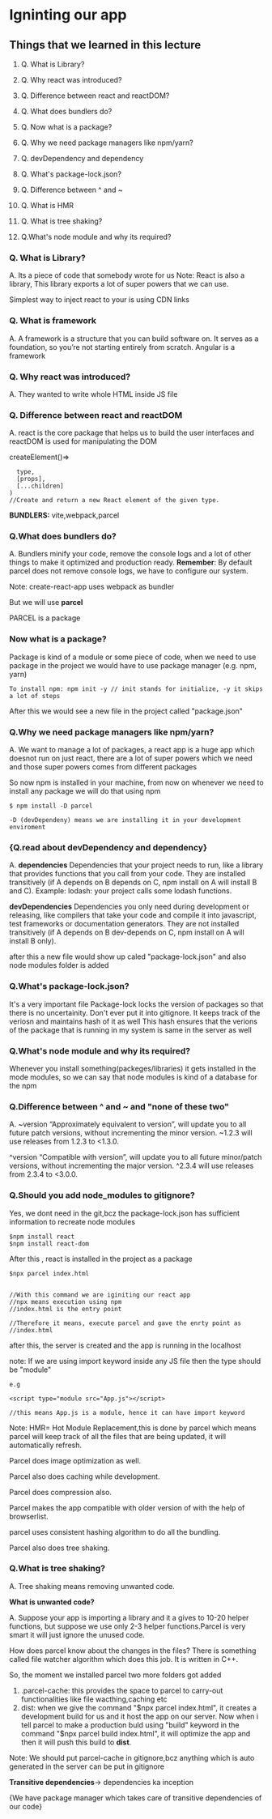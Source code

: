 # Igninting our app

## Things that we learned in this lecture

1. Q. What is Library?

2. Q. Why react was introduced?

3. Q. Difference between react and reactDOM?

4. Q. What does bundlers do?

5. Q. Now what is a package?

6. Q. Why we need package managers like npm/yarn?

7. Q. devDependency and dependency

8. Q. What's package-lock.json?

9. Q. Difference between ^ and ~

10. Q. What is HMR

11. Q. What is tree shaking?

12. Q.What's node module and why its required?

### Q. What is Library?

A. Its a piece of code that somebody wrote for us
Note: React is also a library, This library exports a lot of super powers that we can use.

Simplest way to inject react to your is using CDN links

### Q. What is framework

A. A framework is a structure that you can build software on. It serves as a foundation, so you’re not starting entirely from scratch.
Angular is a framework

### Q. Why react was introduced?

A. They wanted to write whole HTML inside JS file

### Q. Difference between react and reactDOM

A. react is the core package that helps us to build the user interfaces and reactDOM is used for manipulating the DOM

createElement()=>

```React.createElement(
  type,
  [props],
  [...children]
)
//Create and return a new React element of the given type.
```

**BUNDLERS:** vite,webpack,parcel

### Q.What does bundlers do?

A. Bundlers minify your code, remove the console logs and a lot of other things to make it optimized and production ready.
**Remember**: By default parcel does not remove console logs, we have to configure our system.

Note: create-react-app uses webpack as bundler

But we will use **parcel**

PARCEL is a package

### Now what is a package?

Package is kind of a module or some piece of code, when we need to use package in the project we would have to use package manager (e.g. npm, yarn)

`To install npm: npm init -y // init stands for initialize, -y it skips a lot of steps`

After this we would see a new file in the project called "package.json"

### Q.Why we need package managers like npm/yarn?

A. We want to manage a lot of packages, a react app is a huge app which doesnot run on just react, there are a lot of super powers which we need and those super powers comes from different packages

So now npm is installed in your machine, from now on whenever we need to install any package we will do that using npm

```
$ npm install -D parcel

-D (devDependeny) means we are installing it in your development enviroment

```

### {Q.read about devDependency and dependency}

A.
**dependencies**
Dependencies that your project needs to run, like a library that provides functions that you call from your code.
They are installed transitively (if A depends on B depends on C, npm install on A will install B and C).
Example: lodash: your project calls some lodash functions.

**devDependencies**
Dependencies you only need during development or releasing, like compilers that take your code and compile it into javascript, test frameworks or documentation generators.
They are not installed transitively (if A depends on B dev-depends on C, npm install on A will install B only).

after this a new file would show up caled "package-lock.json" and also node modules folder is added

### Q.What's package-lock.json?

It's a very important file
Package-lock locks the version of packages so that there is no uncertainity.
Don't ever put it into gitignore.
It keeps track of the veriosn and maintains hash of it as well
This hash ensures that the verions of the package that is running in my system is same in the server as well

### Q.What's node module and why its required?

Whenever you install something(packeges/libraries) it gets installed in the mode modules, so we can say that node modules is kind of a database for the npm

### Q.Difference between ^ and ~ and "none of these two"

A.
~version “Approximately equivalent to version”, will update you to all future patch versions, without incrementing the minor version. ~1.2.3 will use releases from 1.2.3 to <1.3.0.

^version “Compatible with version”, will update you to all future minor/patch versions, without incrementing the major version. ^2.3.4 will use releases from 2.3.4 to <3.0.0.

### Q.Should you add node_modules to gitignore?

Yes, we dont need in the git,bcz the package-lock.json has sufficient information to recreate node modules

```
$npm install react
$npm install react-dom
```

After this , react is installed in the project as a package

```
$npx parcel index.html


//With this command we are iginiting our react app
//npx means execution using npm
//index.html is the entry point

//Therefore it means, execute parcel and gave the enrty point as
//index.html
```

after this, the server is created and the app is running in the localhost

note:
If we are using import keyword inside any JS file then the type should be "module"

```
e.g

<script type="module src="App.js"></script>

//this means App.js is a module, hence it can have import keyword
```

Note:
HMR= Hot Module Replacement,this is done by parcel which means parcel will keep track of all the files that are being updated, it will automatically refresh.

Parcel does image optimization as well.

Parcel also does caching while development.

Parcel does compression also.

Parcel makes the app compatible with older version of with the help of browserlist.

parcel uses consistent hashing algorithm to do all the bundling.

Parcel also does tree shaking.

### Q.What is tree shaking?

A. Tree shaking means removing unwanted code.

**What is unwanted code?**

A. Suppose your app is importing a library and it a gives to 10-20 helper functions, but suppose we use only 2-3 helper functions.Parcel is very smart it will just ignore the unused code.

How does parcel know about the changes in the files?
There is something called file watcher algorithm which does this job. It is written in C++.

So, the moment we installed parcel two more folders got added

1.  .parcel-cache: this provides the space to parcel to carry-out functionalities like file wacthing,caching etc
2.  dist:
    when we give the command "$npx parcel index.html", it creates a development build for us and it host the app on our server.
    Now when i tell parcel to make a production buld using "build" keyword in the command "$npx parcel build index.html", it will optimize the app and then it will push this build to **dist**.

Note:
We should put parcel-cache in gitignore,bcz anything which is auto generated in the server can be put in gitignore

**Transitive dependencies**-> dependencies ka inception

{We have package manager which takes care of transitive dependencies of our code}

